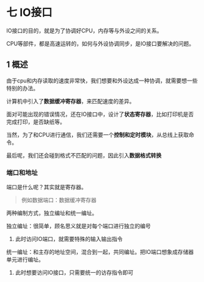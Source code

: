 # 七 IO接口

IO接口的目的，就是为了协调好CPU，内存等与外设之间的关系。

CPU等部件，都是高速运转的，如何与外设协调同步，是IO接口要解决的问题。

## 1 概述

由于cpu和内存读取的速度非常快，我们想要和外设达成一种协调，就需要想一些特别的办法。

计算机中引入了**数据缓冲寄存器**，来匹配速度的差异。

面对可能出现的错误情况，还在IO接口中，设计了**状态寄存器**，比如打印机是否完成打印，是否缺纸等。

当然，为了和CPU进行通信，我们还需要一个**控制和定时模块**，从总线上获取命令。

最后呢，我们还会碰到格式不匹配的问题，因此引入**数据格式转换**

### 端口和地址

端口是什么呢？其实就是寄存器。

> 例如数据端口：数据缓冲寄存器

两种编制方式，独立编址和统一编址。

独立编址：很简单，顾名思义就是对每个端口进行独立的编号

1. 此时访问IO端口，就需要特殊的输入输出指令

统一编址：和主存的地址空间，混合到一起，共同编址。把IO端口想象成存储器单元进行编址。

1. 此时想要访问IO接口，只需要统一的访存指令即可

